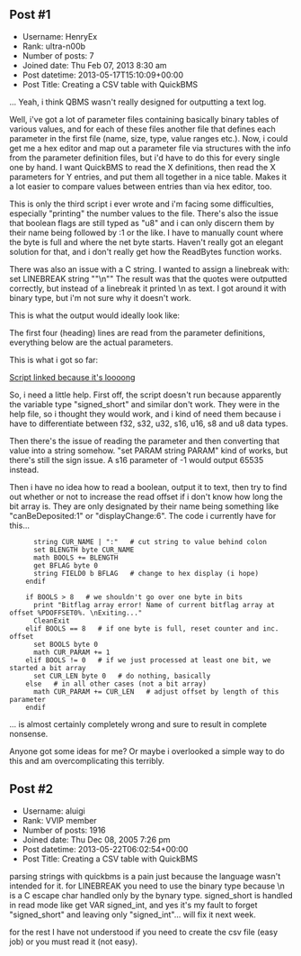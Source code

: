 ## Post #1
- Username: HenryEx
- Rank: ultra-n00b
- Number of posts: 7
- Joined date: Thu Feb 07, 2013 8:30 am
- Post datetime: 2013-05-17T15:10:09+00:00
- Post Title: Creating a CSV table with QuickBMS

... Yeah, i think QBMS wasn't really designed for outputting a text log.

Well, i've got a lot of parameter files containing basically binary tables of various values, and for each of these files another file that defines each parameter in the first file (name, size, type, value ranges etc.).
Now, i could get me a hex editor and map out a parameter file via structures with the info from the parameter definition files, but i'd have to do this for every single one by hand. I want QuickBMS to read the X definitions, then read the X parameters for Y entries, and put them all together in a nice table. Makes it a lot easier to compare values between entries than via hex editor, too.

This is only the third script i ever wrote and i'm facing some difficulties, especially "printing" the number values to the file. There's also the issue that boolean flags are still typed as "u8" and i can only discern them by their name being followed by :1 or the like. I have to manually count where the byte is full and where the net byte starts. Haven't really got an elegant solution for that, and i don't really get how the ReadBytes function works. 

There was also an issue with a C string. I wanted to assign a linebreak with:
  set LINEBREAK string "\"\n\""
The result was that the quotes were outputted correctly, but instead of a linebreak it printed \n as text. I got around it with binary type, but i'm not sure why it doesn't work.

This is what the output would ideally look like:


The first four (heading) lines are read from the parameter definitions, everything below are the actual parameters.

This is what i got so far:

[Script linked because it's loooong](http://pastebin.com/ZuyVFYvc)

So, i need a little help. First off, the script doesn't run because apparently the variable type "signed_short" and similar don't work. They were in the help file, so i thought they would work, and i kind of need them because i have to differentiate between f32, s32, u32, s16, u16, s8 and u8 data types. 

Then there's the issue of reading the parameter and then converting that value into a string somehow. 
"set PARAM string PARAM" kind of works, but there's still the sign issue. A s16 parameter of -1 would output 65535 instead.

Then i have no idea how to read a boolean, output it to text, then try to find out whether or not to increase the read offset if i don't know how long the bit array is. They are only designated by their name being something like "canBeDeposited:1" or "displayChange:6".
The code i currently have for this...

```
      string CUR_NAME | ":"   # cut string to value behind colon
      set BLENGTH byte CUR_NAME
      math BOOLS += BLENGTH
      get BFLAG byte 0
      string FIELD0 b BFLAG   # change to hex display (i hope)
    endif

    if BOOLS > 8   # we shouldn't go over one byte in bits
      print "Bitflag array error! Name of current bitflag array at offset %PDOFFSET0%. \nExiting..."
      CleanExit
    elif BOOLS == 8   # if one byte is full, reset counter and inc. offset
      set BOOLS byte 0
      math CUR_PARAM += 1
    elif BOOLS != 0   # if we just processed at least one bit, we started a bit array
      set CUR_LEN byte 0   # do nothing, basically
    else   # in all other cases (not a bit array)
      math CUR_PARAM += CUR_LEN   # adjust offset by length of this parameter
    endif

```

... is almost certainly completely wrong and sure to result in complete nonsense.

Anyone got some ideas for me? Or maybe i overlooked a simple way to do this and am overcomplicating this terribly.
## Post #2
- Username: aluigi
- Rank: VVIP member
- Number of posts: 1916
- Joined date: Thu Dec 08, 2005 7:26 pm
- Post datetime: 2013-05-22T06:02:54+00:00
- Post Title: Creating a CSV table with QuickBMS

parsing strings with quickbms is a pain just because the language wasn't intended for it.
for LINEBREAK you need to use the binary type because \n is a C escape char handled only by the bynary type.
signed_short is handled in read mode like get VAR signed_int, and yes it's my fault to forget "signed_short" and leaving only "signed_int"... will fix it next week.

for the rest I have not understood if you need to create the csv file (easy job) or you must read it (not easy).
